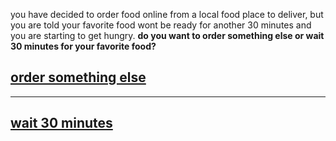 you have decided to order food online from a local food place to deliver, but you are told your favorite food wont be ready for another 30 minutes and you are starting to get hungry. 
**do you want to order something else or wait 30 minutes for your favorite food?**
## [order something else](../otherfood/otherfood.md)
---
## [wait 30 minutes](../wait/wait.md)